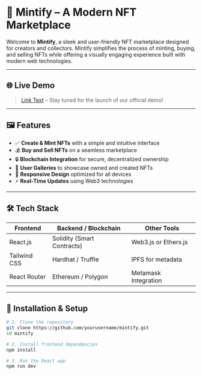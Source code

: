 # 🚀 Mintify – A Modern NFT Marketplace

Welcome to **Mintify**, a sleek and user-friendly NFT marketplace designed for creators and collectors. Mintify simplifies the process of minting, buying, and selling NFTs while offering a visually engaging experience built with modern web technologies.

---

## 🌐 Live Demo

>  [Link Text](mintifi.vercel.app)  – Stay tuned for the launch of our official demo!

---

## 🖼️ Features

- ✅ **Create & Mint NFTs** with a simple and intuitive interface
- 💰 **Buy and Sell NFTs** on a seamless marketplace
- 🔒 **Blockchain Integration** for secure, decentralized ownership
- 🎨 **User Galleries** to showcase owned and created NFTs
- 🌈 **Responsive Design** optimized for all devices
- ⚡ **Real-Time Updates** using Web3 technologies

---

## 🛠️ Tech Stack

| Frontend        | Backend / Blockchain   | Other Tools        |
|-----------------|------------------------|--------------------|
| React.js        | Solidity (Smart Contracts) | Web3.js or Ethers.js |
| Tailwind CSS    | Hardhat / Truffle      | IPFS for metadata  |
| React Router    | Ethereum / Polygon     | Metamask Integration |

---

## 🚧 Installation & Setup

```bash
# 1. Clone the repository
git clone https://github.com/yourusername/mintify.git
cd mintify

# 2. Install frontend dependencies
npm install

# 3. Run the React app
npm run dev
